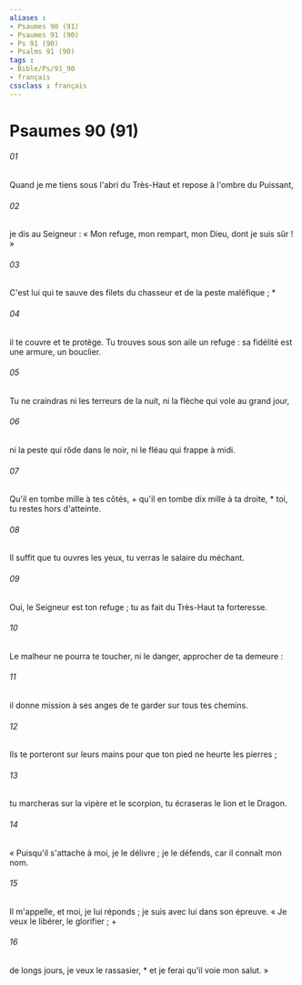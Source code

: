 ```yaml
---
aliases : 
- Psaumes 90 (91)
- Psaumes 91 (90)
- Ps 91 (90)
- Psalms 91 (90)
tags : 
- Bible/Ps/91_90
- français
cssclass : français
---
```


# Psaumes 90 (91)

###### 01
Quand je me tiens sous l'abri du Très-Haut et repose à l'ombre du Puissant,
###### 02
je dis au Seigneur : « Mon refuge, mon rempart, mon Dieu, dont je suis sûr ! »
###### 03
C'est lui qui te sauve des filets du chasseur et de la peste maléfique ; *
###### 04
il te couvre et te protège. Tu trouves sous son aile un refuge : sa fidélité est une armure, un bouclier.
###### 05
Tu ne craindras ni les terreurs de la nuit, ni la flèche qui vole au grand jour,
###### 06
ni la peste qui rôde dans le noir, ni le fléau qui frappe à midi.
###### 07
Qu'il en tombe mille à tes côtés, + qu'il en tombe dix mille à ta droite, * toi, tu restes hors d'atteinte.
###### 08
Il suffit que tu ouvres les yeux, tu verras le salaire du méchant.
###### 09
Oui, le Seigneur est ton refuge ; tu as fait du Très-Haut ta forteresse.
###### 10
Le malheur ne pourra te toucher, ni le danger, approcher de ta demeure :
###### 11
il donne mission à ses anges de te garder sur tous tes chemins.
###### 12
Ils te porteront sur leurs mains pour que ton pied ne heurte les pierres ;
###### 13
tu marcheras sur la vipère et le scorpion, tu écraseras le lion et le Dragon.
###### 14
« Puisqu'il s'attache à moi, je le délivre ; je le défends, car il connaît mon nom.
###### 15
Il m'appelle, et moi, je lui réponds ; je suis avec lui dans son épreuve. « Je veux le libérer, le glorifier ; +
###### 16
de longs jours, je veux le rassasier, * et je ferai qu'il voie mon salut. »
